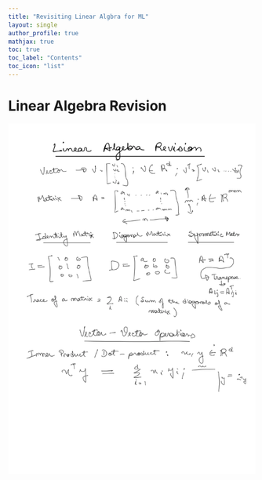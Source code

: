 ```yaml
---
title: "Revisiting Linear Algbra for ML"
layout: single
author_profile: true
mathjax: true
toc: true
toc_label: "Contents"
toc_icon: "list"
---
```


# Linear Algebra Revision

![Linear Algebra Revision 1](/assets/images/Linear_Algebra/Linear%20Algebra%20Revision-1.webp)
